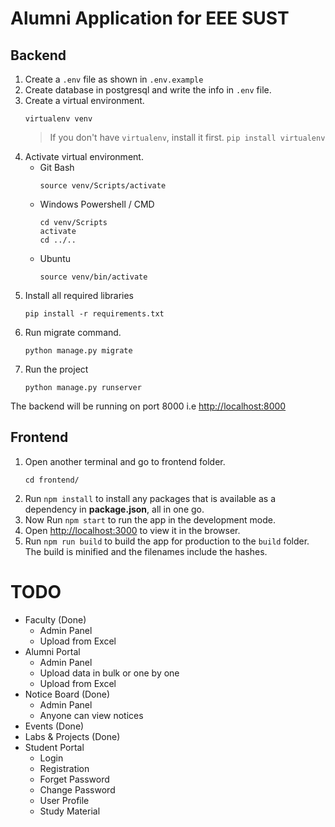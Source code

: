 # Alumni Application for EEE SUST

## Backend
1. Create a `.env` file as shown in `.env.example`
2. Create database in postgresql and write the info in `.env` file.
3. Create a virtual environment.
    ```
    virtualenv venv
    ```
    > If you don't have `virtualenv`, install it first. `pip install virtualenv`
4. Activate virtual environment.
    - Git Bash
        ```
        source venv/Scripts/activate
        ```
    - Windows Powershell / CMD
        ```
        cd venv/Scripts
        activate
        cd ../..
        ```
    - Ubuntu
        ```
        source venv/bin/activate
        ```
5. Install all required libraries
    ```
    pip install -r requirements.txt
    ```
6. Run migrate command.
    ```
    python manage.py migrate
    ```
7. Run the project
    ```
    python manage.py runserver
    ```
The backend will be running on port 8000 i.e [http://localhost:8000](http://localhost:8000)


## Frontend
1. Open another terminal and go to frontend folder.
    ```
    cd frontend/
    ```
2. Run `npm install` to install any packages that is available as a dependency in <strong>package.json</strong>, all in one go.
3. Now Run `npm start` to run the app in the development mode.
4. Open [http://localhost:3000](http://localhost:3000) to view it in the browser.
5. Run `npm run build` to build the app for production to the `build` folder. The build is minified and the filenames include the hashes.


# TODO
- Faculty (Done)
    - Admin Panel
    - Upload from Excel
- Alumni Portal
    - Admin Panel
    - Upload data in bulk or one by one
    - Upload from Excel
- Notice Board (Done)
    - Admin Panel
    - Anyone can view notices
- Events (Done)
- Labs & Projects (Done)
- Student Portal
    - Login
    - Registration
    - Forget Password
    - Change Password
    - User Profile
    - Study Material
